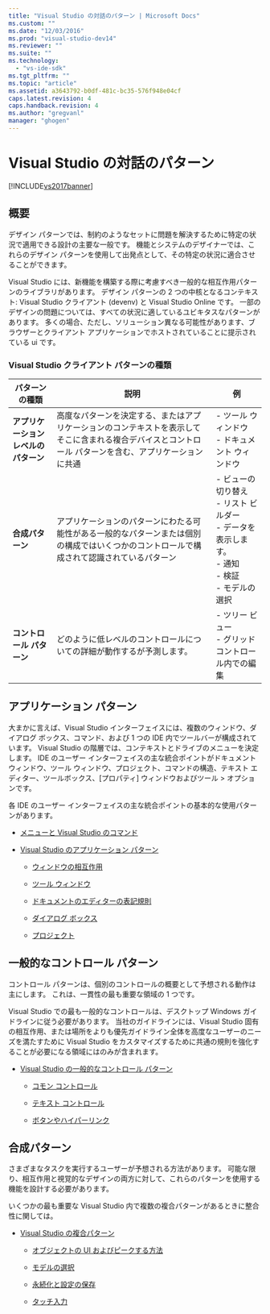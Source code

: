 ```yaml
---
title: "Visual Studio の対話のパターン | Microsoft Docs"
ms.custom: ""
ms.date: "12/03/2016"
ms.prod: "visual-studio-dev14"
ms.reviewer: ""
ms.suite: ""
ms.technology: 
  - "vs-ide-sdk"
ms.tgt_pltfrm: ""
ms.topic: "article"
ms.assetid: a3643792-b0df-481c-bc35-576f948e04cf
caps.latest.revision: 4
caps.handback.revision: 4
ms.author: "gregvanl"
manager: "ghogen"
---
```

# Visual Studio の対話のパターン
[!INCLUDE[vs2017banner](../../code-quality/includes/vs2017banner.md)]

## 概要  
 デザイン パターンでは、制約のようなセットに問題を解決するために特定の状況で適用できる設計の主要な一般です。 機能とシステムのデザイナーでは、これらのデザイン パターンを使用して出発点として、その特定の状況に適合させることができます。  
  
 Visual Studio には、新機能を構築する際に考慮すべき一般的な相互作用パターンのライブラリがあります。 デザイン パターンの 2 つの中核となるコンテキスト: Visual Studio クライアント \(devenv\) と Visual Studio Online です。 一部のデザインの問題については、すべての状況に適しているユビキタスなパターンがあります。 多くの場合、ただし、ソリューション異なる可能性があります、ブラウザーとクライアント アプリケーションでホストされていることに提示されている ui です。  
  
### Visual Studio クライアント パターンの種類  
  
|パターンの種類|説明|例|  
|-------------|--------|-------|  
|**アプリケーション レベルのパターン**|高度なパターンを決定する、またはアプリケーションのコンテキストを表示してそこに含まれる複合デバイスとコントロール パターンを含む、アプリケーションに共通|-   ツール ウィンドウ<br />-   ドキュメント ウィンドウ|  
|**合成パターン**|アプリケーションのパターンにわたる可能性がある一般的なパターンまたは個別の構成ではいくつかのコントロールで構成されて認識されているパターン|-   ビューの切り替え<br />-   リスト ビルダー<br />-   データを表示します。<br />-   通知<br />-   検証<br />-   モデルの選択|  
|**コントロール パターン**|どのように低レベルのコントロールについての詳細が動作するが予測します。|-   ツリー ビュー<br />-   グリッド コントロール内での編集|  
  
## アプリケーション パターン  
 大まかに言えば、Visual Studio インターフェイスには、複数のウィンドウ、ダイアログ ボックス、コマンド、および 1 つの IDE 内でツールバーが構成されています。 Visual Studio の階層では、コンテキストとドライブのメニューを決定します。 IDE のユーザー インターフェイスの主な統合ポイントがドキュメント ウィンドウ、ツール ウィンドウ、プロジェクト、コマンドの構造、テキスト エディター、ツールボックス、\[プロパティ\] ウィンドウおよびツール \> オプションです。  
  
 各 IDE のユーザー インターフェイスの主な統合ポイントの基本的な使用パターンがあります。  
  
-   [メニューと Visual Studio のコマンド](../../extensibility/ux-guidelines/menus-and-commands-for-visual-studio.md)  
  
-   [Visual Studio のアプリケーション パターン](../../extensibility/ux-guidelines/application-patterns-for-visual-studio.md)  
  
    -   [ウィンドウの相互作用](../../extensibility/ux-guidelines/application-patterns-for-visual-studio.md#BKMK_WindowInteractions)  
  
    -   [ツール ウィンドウ](../../extensibility/ux-guidelines/application-patterns-for-visual-studio.md#BKMK_ToolWindows)  
  
    -   [ドキュメントのエディターの表記規則](../../extensibility/ux-guidelines/application-patterns-for-visual-studio.md#BKMK_DocumentEditorConventions)  
  
    -   [ダイアログ ボックス](../../extensibility/ux-guidelines/application-patterns-for-visual-studio.md#BKMK_Dialogs)  
  
    -   [プロジェクト](../../extensibility/ux-guidelines/application-patterns-for-visual-studio.md#BKMK_Projects)  
  
## 一般的なコントロール パターン  
 コントロール パターンは、個別のコントロールの概要として予想される動作は主にします。 これは、一貫性の最も重要な領域の 1 つです。  
  
 Visual Studio での最も一般的なコントロールは、デスクトップ Windows ガイドラインに従う必要があります。 当社のガイドラインには、Visual Studio 固有の相互作用、または場所をよりも優先ガイドライン全体を高度なユーザーのニーズを満たすために Visual Studio をカスタマイズするために共通の規則を強化することが必要になる領域にはのみが含まれます。  
  
-   [Visual Studio の一般的なコントロール パターン](../../extensibility/ux-guidelines/common-control-patterns-for-visual-studio.md)  
  
    -   [コモン コントロール](../../extensibility/ux-guidelines/common-control-patterns-for-visual-studio.md#BKMK_CommonControls)  
  
    -   [テキスト コントロール](../../extensibility/ux-guidelines/common-control-patterns-for-visual-studio.md#BKMK_TextControls)  
  
    -   [ボタンやハイパーリンク](../../extensibility/ux-guidelines/common-control-patterns-for-visual-studio.md#BKMK_ButtonsAndHyperlinks)  
  
## 合成パターン  
 さまざまなタスクを実行するユーザーが予想される方法があります。 可能な限り、相互作用と視覚的なデザインの両方に対して、これらのパターンを使用する機能を設計する必要があります。  
  
 いくつかの最も重要な Visual Studio 内で複数の複合パターンがあるときに整合性に関しては。  
  
-   [Visual Studio の複合パターン](../../extensibility/ux-guidelines/composite-patterns-for-visual-studio.md)  
  
    -   [オブジェクトの UI およびピークする方法](../../extensibility/ux-guidelines/composite-patterns-for-visual-studio.md#BKMK_OnObjectUI)  
  
    -   [モデルの選択](../../extensibility/ux-guidelines/composite-patterns-for-visual-studio.md#BKMK_SelectionModels)  
  
    -   [永続化と設定の保存](../../extensibility/ux-guidelines/composite-patterns-for-visual-studio.md#BKMK_PersistenceAndSavingSettings)  
  
    -   [タッチ入力](../../extensibility/ux-guidelines/composite-patterns-for-visual-studio.md#BKMK_TouchInput)